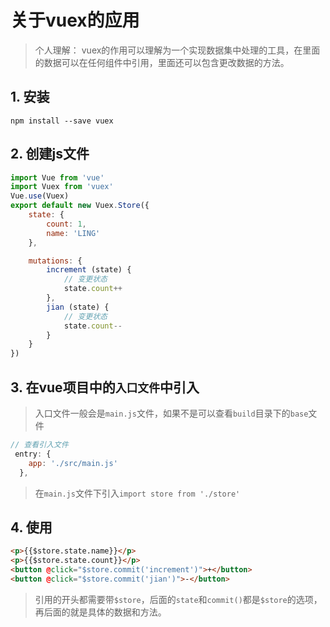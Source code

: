 # 关于vuex的应用

> 个人理解： vuex的作用可以理解为一个实现数据集中处理的工具，在里面的数据可以在任何组件中引用，里面还可以包含更改数据的方法。

## 1. 安装
`npm install --save vuex  `

## 2. 创建js文件

```js
import Vue from 'vue'
import Vuex from 'vuex'
Vue.use(Vuex)
export default new Vuex.Store({
    state: {
        count: 1,
        name: 'LING'
    },

    mutations: {
        increment (state) {
            // 变更状态
            state.count++
        },
        jian (state) {
            // 变更状态
            state.count--
        }
    }
})
```

## 3. 在vue项目中的`入口文件`中引入

> 入口文件一般会是`main.js`文件，如果不是可以查看`build`目录下的`base`文件

```js
// 查看引入文件
 entry: {
    app: './src/main.js'
  },
```

> 在`main.js`文件下引入`import store from './store'`

## 4. 使用

```html
<p>{{$store.state.name}}</p>
<p>{{$store.state.count}}</p>
<button @click="$store.commit('increment')">+</button>
<button @click="$store.commit('jian')">-</button>
```
> 引用的开头都需要带`$store`，后面的`state`和`commit()`都是`$store`的选项，再后面的就是具体的数据和方法。